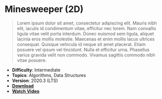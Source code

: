 # Minesweeper (2D)

> Lorem ipsum dolor sit amet, consectetur adipiscing elit. Mauris nibh elit, iaculis id condimentum vitae, efficitur nec lorem. Nam convallis ligula vitae velit porta interdum. Donec euismod sem ligula, aliquet lacinia eros mollis molestie. Maecenas et enim mollis lacus ultrices consequat. Quisque vehicula id neque sit amet placerat. Etiam posuere vel ipsum vel tincidunt. Nulla et efficitur urna. Phasellus varius gravida velit non commodo. Vivamus sagittis commodo nibh vitae posuere.

- **Difficulty**: Intermediate
- **Topics**: Algorithms, Data Structures
- **Version**: 2020.3 (LTS)
- [**Download**](https://github.com/zigurous/unity-minesweeper-tutorial/archive/refs/heads/main.zip)
- [**Watch Video**](https://www.youtube.com/c/zigurous)
